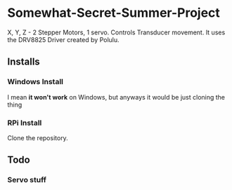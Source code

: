 # Somewhat-Secret-Summer-Project
X, Y, Z - 2 Stepper Motors, 1 servo. Controls Transducer movement.
It uses the DRV8825 Driver created by Polulu.
## Installs
### Windows Install
I mean **it won't work** on Windows, but anyways it would be just cloning the thing
### RPi Install
Clone the repository.
## Todo
### Servo stuff
